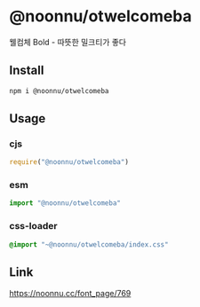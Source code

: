 # @noonnu/otwelcomeba
웰컴체 Bold - 따뜻한 밀크티가 좋다

## Install
```sh
npm i @noonnu/otwelcomeba
```
## Usage
### cjs
```js
require("@noonnu/otwelcomeba")
```
### esm
```js
import "@noonnu/otwelcomeba"
```
### css-loader
```css
@import "~@noonnu/otwelcomeba/index.css"
```

## Link
https://noonnu.cc/font_page/769